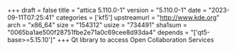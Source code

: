 +++
draft = false
title = "attica 5.110.0-1"
version = "5.110.0-1"
date = "2023-09-11T07:25:41"
categories = ['kf5']
upstreamurl = "http://www.kde.org"
arch = "x86_64"
size = "154312"
usize = "734491"
sha1sum = "0065ba1ae500f28751fbe2e71a0c69cee8d93da4"
depends = "['qt5-base>=5.15.10']"
+++
Qt library to access Open Collaboration Services